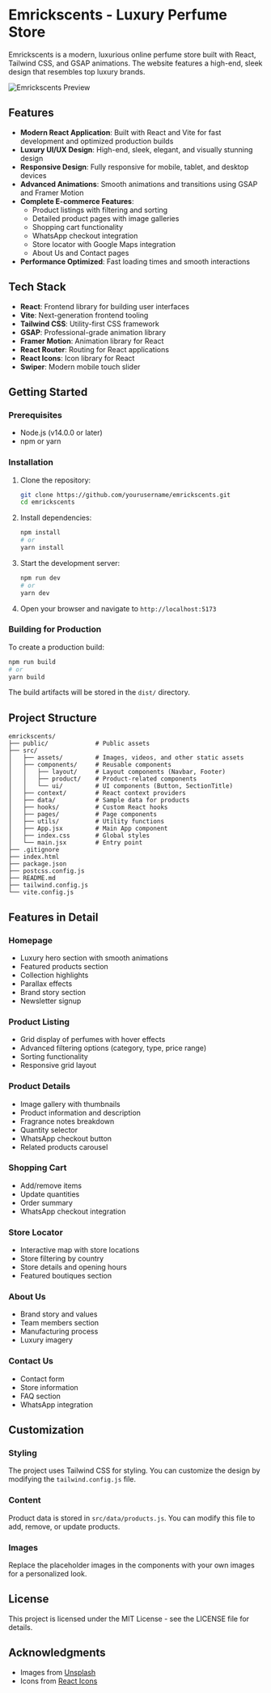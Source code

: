 # Emrickscents - Luxury Perfume Store

Emrickscents is a modern, luxurious online perfume store built with React, Tailwind CSS, and GSAP animations. The website features a high-end, sleek design that resembles top luxury brands.

![Emrickscents Preview](https://images.unsplash.com/photo-1595425970377-c9703cf48b6d?ixlib=rb-4.0.3&ixid=M3wxMjA3fDB8MHxwaG90by1wYWdlfHx8fGVufDB8fHx8fA%3D%3D&auto=format&fit=crop&w=800&q=80)

## Features

- **Modern React Application**: Built with React and Vite for fast development and optimized production builds
- **Luxury UI/UX Design**: High-end, sleek, elegant, and visually stunning design
- **Responsive Design**: Fully responsive for mobile, tablet, and desktop devices
- **Advanced Animations**: Smooth animations and transitions using GSAP and Framer Motion
- **Complete E-commerce Features**:
  - Product listings with filtering and sorting
  - Detailed product pages with image galleries
  - Shopping cart functionality
  - WhatsApp checkout integration
  - Store locator with Google Maps integration
  - About Us and Contact pages
- **Performance Optimized**: Fast loading times and smooth interactions

## Tech Stack

- **React**: Frontend library for building user interfaces
- **Vite**: Next-generation frontend tooling
- **Tailwind CSS**: Utility-first CSS framework
- **GSAP**: Professional-grade animation library
- **Framer Motion**: Animation library for React
- **React Router**: Routing for React applications
- **React Icons**: Icon library for React
- **Swiper**: Modern mobile touch slider

## Getting Started

### Prerequisites

- Node.js (v14.0.0 or later)
- npm or yarn

### Installation

1. Clone the repository:
   ```bash
   git clone https://github.com/yourusername/emrickscents.git
   cd emrickscents
   ```

2. Install dependencies:
   ```bash
   npm install
   # or
   yarn install
   ```

3. Start the development server:
   ```bash
   npm run dev
   # or
   yarn dev
   ```

4. Open your browser and navigate to `http://localhost:5173`

### Building for Production

To create a production build:

```bash
npm run build
# or
yarn build
```

The build artifacts will be stored in the `dist/` directory.

## Project Structure

```
emrickscents/
├── public/             # Public assets
├── src/
│   ├── assets/         # Images, videos, and other static assets
│   ├── components/     # Reusable components
│   │   ├── layout/     # Layout components (Navbar, Footer)
│   │   ├── product/    # Product-related components
│   │   └── ui/         # UI components (Button, SectionTitle)
│   ├── context/        # React context providers
│   ├── data/           # Sample data for products
│   ├── hooks/          # Custom React hooks
│   ├── pages/          # Page components
│   ├── utils/          # Utility functions
│   ├── App.jsx         # Main App component
│   ├── index.css       # Global styles
│   └── main.jsx        # Entry point
├── .gitignore
├── index.html
├── package.json
├── postcss.config.js
├── README.md
├── tailwind.config.js
└── vite.config.js
```

## Features in Detail

### Homepage
- Luxury hero section with smooth animations
- Featured products section
- Collection highlights
- Parallax effects
- Brand story section
- Newsletter signup

### Product Listing
- Grid display of perfumes with hover effects
- Advanced filtering options (category, type, price range)
- Sorting functionality
- Responsive grid layout

### Product Details
- Image gallery with thumbnails
- Product information and description
- Fragrance notes breakdown
- Quantity selector
- WhatsApp checkout button
- Related products carousel

### Shopping Cart
- Add/remove items
- Update quantities
- Order summary
- WhatsApp checkout integration

### Store Locator
- Interactive map with store locations
- Store filtering by country
- Store details and opening hours
- Featured boutiques section

### About Us
- Brand story and values
- Team members section
- Manufacturing process
- Luxury imagery

### Contact Us
- Contact form
- Store information
- FAQ section
- WhatsApp integration

## Customization

### Styling
The project uses Tailwind CSS for styling. You can customize the design by modifying the `tailwind.config.js` file.

### Content
Product data is stored in `src/data/products.js`. You can modify this file to add, remove, or update products.

### Images
Replace the placeholder images in the components with your own images for a personalized look.

## License

This project is licensed under the MIT License - see the LICENSE file for details.

## Acknowledgments

- Images from [Unsplash](https://unsplash.com)
- Icons from [React Icons](https://react-icons.github.io/react-icons/)